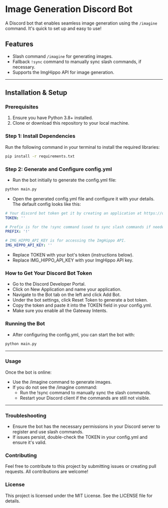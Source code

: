 # Image Generation Discord Bot

A Discord bot that enables seamless image generation using the `/imagine` command. It's quick to set up and easy to use!

## Features
- Slash command `/imagine` for generating images.
- Fallback `!sync` command to manually sync slash commands, if necessary.
- Supports the ImgHippo API for image generation.

---

## Installation & Setup

### Prerequisites
1. Ensure you have Python 3.8+ installed.
2. Clone or download this repository to your local machine.

### Step 1: Install Dependencies
Run the following command in your terminal to install the required libraries:
```bash
pip install -r requirements.txt
```
### Step 2: Generate and Configure config.yml
- Run the bot initially to generate the config.yml file:
```bash
python main.py
```
- Open the generated config.yml file and configure it with your details. The default config looks like this:
```yml
# Your discord bot token get it by creating an application at https://discord.com/developers/applications
TOKEN: ''

# Prefix is for the !sync command (used to sync slash commands if needed)
PREFIX: '!'

# IMG_HIPPO_API_KEY is for accessing the ImgHippo API.
IMG_HIPPO_API_KEY: ''
```
- Replace TOKEN with your bot's token (instructions below).
- Replace IMG_HIPPO_API_KEY with your ImgHippo API key.


### How to Get Your Discord Bot Token
- Go to the Discord Developer Portal.
- Click on New Application and name your application.
- Navigate to the Bot tab on the left and click Add Bot.
- Under the bot settings, click Reset Token to generate a bot token.
- Copy the token and paste it into the TOKEN field in your config.yml.
- Make sure you enable all the Gateway Intents.

### Running the Bot
- After configuring the config.yml, you can start the bot with:
```bash
python main.py
```
---

### Usage
Once the bot is online:
- Use the /imagine command to generate images.
- If you do not see the /imagine command:
    - Run the !sync command to manually sync the slash commands.
    - Restart your Discord client if the commands are still not visible.

---
### Troubleshooting
- Ensure the bot has the necessary permissions in your Discord server to register and use slash commands.
- If issues persist, double-check the TOKEN in your config.yml and ensure it's valid.

### Contributing
Feel free to contribute to this project by submitting issues or creating pull requests. All contributions are welcome!

### License
This project is licensed under the MIT License. See the LICENSE file for details.